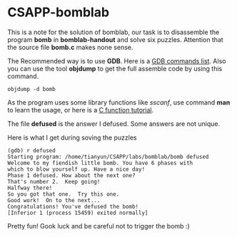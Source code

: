 # CSAPP-bomblab
This is a note for the solution of bomblab, our task is to disassemble the program **bomb** in **bomblab-handout** and solve six puzzles. Attention that the source file **bomb.c** makes none sense.

The Recommended way is to use **GDB**. Here is a [GDB commands list](http://csapp.cs.cmu.edu/3e/docs/gdbnotes-x86-64.pdf). Also you can use the tool **objdump** to get the full assemble code by using this command. 
```
objdump -d bomb
```
As the program uses some library functions like *sscanf*, use command **man** to learn the usage, or here is a [C function tutorial](https://www.tutorialspoint.com/c_standard_library).



The file **defused** is the answer I defused. Some answers are not unique.

Here is what I get during soving the puzzles

```
(gdb) r defused 
Starting program: /home/tianyun/CSAPP/labs/bomblab/bomb defused
Welcome to my fiendish little bomb. You have 6 phases with
which to blow yourself up. Have a nice day!
Phase 1 defused. How about the next one?
That's number 2.  Keep going!
Halfway there!
So you got that one.  Try this one.
Good work!  On to the next...
Congratulations! You've defused the bomb!
[Inferior 1 (process 15459) exited normally]
```

Pretty fun! Gook luck and be careful not to trigger the bomb :)
